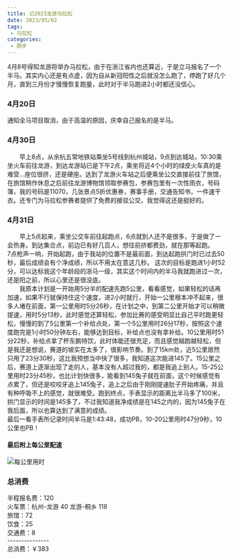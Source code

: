 ```yaml
---
title: 记2023龙游马拉松
date: 2023/05/02
tags: 
 - 马拉松
categories:
 - 跑步
---
```


4月8号得知龙游将举办马拉松，由于在浙江省内也还算近，于是立马报名了一个半马。其实内心还是有点虚，因为自从新冠阳性之后就没怎么跑了，停跑了好几个月，直到三月份才慢慢恢复跑量，此时对于半马跑进2小时都还没信心。
### 4月20日
通知全马项目取消，由于高温的原因，庆幸自己报名的是半马。
### 4月30日
&emsp;&emsp;早上8点，从余杭五常地铁站乘坐5号线到杭州城站，9点到达城站，10:30乘坐火车前往龙游，到达龙游站已是下午2点，乘坐将近4个小时的绿皮火车真的是难受...座位很挤，还是硬座。达到了龙游火车站之后便乘坐公交直接前往了旅馆，在旅馆稍作休息之后前往龙游博物馆领取参赛包，参赛包里有一次性雨衣，号码簿，我的号码是11070，几张景点5折优惠券，赛事手册，交通告知书，一件速干衣。还专门为马拉松参赛者提供了免费的接驳公交，我觉得这还是挺好的。
### 4月31日
&emsp;&emsp;早上5点起来，乘坐公交车前往起跑点，6点就到人还不是很多，于是做了一会热身。到达集合点，前边已有好几百人，想往前挤都费劲，就在那等起跑。\
7点枪声一响，开始起跑，由于我站的位置不是最前面，到达起跑拱门时已过去50秒，最后成绩会有个净成绩，所以不用太在意这几秒。
这次的目标是跑进1小时52分，可以达标我这个年龄段的浙马一级，其实这个时间内的半马我就跑进过一次，还是阳之前，所以心里还是很没底。\
&emsp;&emsp;我原本计划是一开始用5分半的配速先跑5公里，看看感觉，如果轻松的话再加速，如果不行就保持住这个速度，进2小时就行，开始一公里根本冲不起来，很多人堵在前面，第一公里用时5分26秒，在计划之中，到第二公里开始才可以稍微提速，用时5分13秒，此时感觉还算轻松，参加比赛的感受明显比自己平时跑更轻松，慢慢的到了5公里第一个补给点处，第一个5公里用时26分17秒，按照这个速度跑完是1小时50分钟左右，能够达到目标，补给点也没有拿补给。10公里用时51分22秒，补给点拿了杯东鹏特饮，此时体能还很充足，而且感觉越跑越轻松，但是我还是想说，赛道的坡实在太多了，很影响节奏。到了15km处，近5公里居然只用了23分30秒，这比我预想当中快了很多，我知道这次能进145了。15公里之后，赛道上逐渐出现了走的人，基本没有人超过我的，都是我追上别人。15-25公里用时23分45秒，也比计划快很多，能看到145兔子就在前面，这个时候感觉有点累了，但还是咬咬牙追上145兔子，追上之后由于刚刚提速肚子开始疼痛，并且有种呼吸不上的感觉，就很难受。跑到终点，手表显示的距离比半马多了100米，拱门显示的时间是145多了，不过我知道我净成绩是在145之内的，因为145兔子在我后面，所以也算达到了满意的成绩。\
最后一看手表所记录时间半马是1:43:48，成功PB，10-20公里用时47分9秒，10公里也PB！
#### 最后附上每公里配速
![每公里用时](/img/1.png)

### 总消费
半程报名费：120 \
火车票：杭州-龙游 40  龙游-桐乡 118 \
旅馆：72 \
饮食：25 \
交通费：8 \
---------------\
总消费：￥383